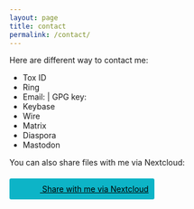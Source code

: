 ```yaml
---
layout: page
title: contact
permalink: /contact/
---
```


Here are different way to contact me:

* Tox ID
* Ring
* Email: | GPG key:
* Keybase
* Wire
* Matrix
* Diaspora
* Mastodon

You can also share files with me via Nextcloud:

<a target="_blank" rel="noreferrer" href="https://nextcloud.com/federation#stephane.guillou@indie.host@cloud.indie.host" style="padding:10px;background-color:#0db4c7;color:#000000;border-radius:3px;padding-left:4px;"> <span style="background-image:url(https://cloud.indie.host/apps/theming/logo?v=6);width:50px;height:30px;position:relative;top:8px;background-size:contain;display:inline-block;background-repeat:no-repeat; background-position: center center;"></span> Share with me via Nextcloud</a>
